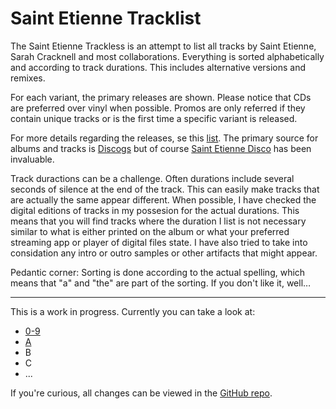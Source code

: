 # Saint Etienne Tracklist

The Saint Etienne Trackless is an attempt to list all tracks by Saint Etienne, Sarah Cracknell and most collaborations. Everything is sorted alphabetically and according to track durations. This includes alternative versions and remixes.

For each variant, the primary releases are shown. Please notice that CDs are preferred over vinyl when possible. Promos are only referred if they contain unique tracks or is the first time a specific variant is released.

For more details regarding the releases, se this [list](albums.md). The primary source for albums and tracks is [Discogs](https://discogs.com) but of course [Saint Etienne Disco](https://saintetiennedisco.com) has been invaluable.

Track duractions can be a challenge. Often durations include several seconds of silence at the end of the track. This can easily make tracks that are actually the same appear different. When possible, I have checked the digital editions of tracks in my possesion for the actual durations. This means that you will find tracks where the duration I list is not necessary similar to what is either printed on the album or what your preferred streaming app or player of digital files state. I have also tried to take into considation any intro or outro samples or other artifacts that might appear.

Pedantic corner: Sorting is done according to the actual spelling, which means that "a" and "the" are part of the sorting. If you don't like it, well…

---

This is a work in progress. Currently you can take a look at:

* [0-9](0-9.md)
* [A](a.md)
* B
* C
* ...

If you're curious, all changes can be viewed in the [GitHub repo](https://github.com/ttvgd/ste-tracklist).
